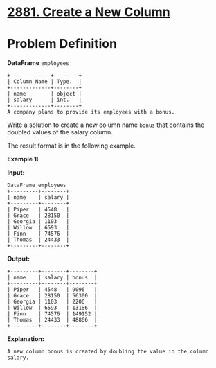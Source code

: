 # [2881. Create a New Column](https://leetcode.com/problems/create-a-new-column/description/)

# Problem Definition

**DataFrame** `employees`
```
+-------------+--------+
| Column Name | Type.  |
+-------------+--------+
| name        | object |
| salary      | int.   |
+-------------+--------+
A company plans to provide its employees with a bonus.
```
Write a solution to create a new column name `bonus` that contains the doubled values of the salary column.

The result format is in the following example.

 
**Example 1:**

**Input:**
```
DataFrame employees
+---------+--------+
| name    | salary |
+---------+--------+
| Piper   | 4548   |
| Grace   | 28150  |
| Georgia | 1103   |
| Willow  | 6593   |
| Finn    | 74576  |
| Thomas  | 24433  |
+---------+--------+
```
**Output:**
```
+---------+--------+--------+
| name    | salary | bonus  |
+---------+--------+--------+
| Piper   | 4548   | 9096   |
| Grace   | 28150  | 56300  |
| Georgia | 1103   | 2206   |
| Willow  | 6593   | 13186  |
| Finn    | 74576  | 149152 |
| Thomas  | 24433  | 48866  |
+---------+--------+--------+
```
**Explanation:**
```
A new column bonus is created by doubling the value in the column salary.
```
